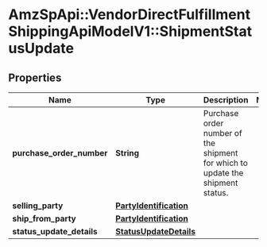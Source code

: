 # AmzSpApi::VendorDirectFulfillmentShippingApiModelV1::ShipmentStatusUpdate

## Properties
Name | Type | Description | Notes
------------ | ------------- | ------------- | -------------
**purchase_order_number** | **String** | Purchase order number of the shipment for which to update the shipment status. | 
**selling_party** | [**PartyIdentification**](PartyIdentification.md) |  | 
**ship_from_party** | [**PartyIdentification**](PartyIdentification.md) |  | 
**status_update_details** | [**StatusUpdateDetails**](StatusUpdateDetails.md) |  | 

